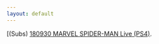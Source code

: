 ```yaml
---
layout: default
---
```


[(Subs) [180930 MARVEL SPIDER-MAN Live (PS4)](./180930SakuraSpiderman.html).
